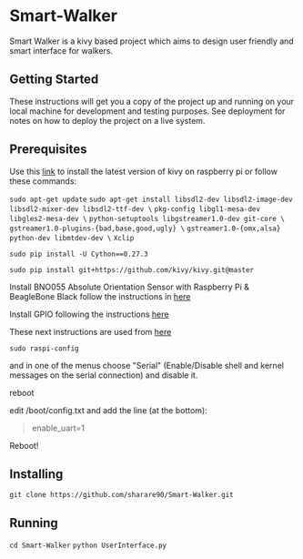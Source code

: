 # Smart-Walker
Smart Walker is a kivy based project which aims to design user friendly and smart interface for walkers.

## Getting Started
These instructions will get you a copy of the project up and running on your local machine 
for development and testing purposes. See deployment for notes on how to deploy the project on a live system.

## Prerequisites
Use this [link](https://kivy.org/docs/installation/installation-rpi.html) 
to install the latest version of kivy on raspberry pi or follow these commands:

`sudo apt-get update`
`sudo apt-get install libsdl2-dev libsdl2-image-dev libsdl2-mixer-dev libsdl2-ttf-dev \`
`pkg-config libgl1-mesa-dev libgles2-mesa-dev \`
`python-setuptools libgstreamer1.0-dev git-core \`
`gstreamer1.0-plugins-{bad,base,good,ugly} \`
`gstreamer1.0-{omx,alsa} python-dev libmtdev-dev \`
`Xclip`

`sudo pip install -U Cython==0.27.3`

`sudo pip install git+https://github.com/kivy/kivy.git@master`

Install BNO055 Absolute Orientation Sensor with Raspberry Pi & BeagleBone Black follow the instructions in 
[here](https://learn.adafruit.com/bno055-absolute-orientation-sensor-with-raspberry-pi-and-beaglebone-black/software)

Install GPIO following the instructions 
[here](http://raspberry.io/projects/view/reading-and-writing-from-gpio-ports-from-python/)

These next instructions are used from 
[here](https://github.com/mrichardson23/rpi-kivy-screen/blob/master/README.md)

`sudo raspi-config`

and in one of the menus choose "Serial" (Enable/Disable shell and kernel messages on the serial connection) and disable it.

reboot

edit /boot/config.txt and add the line (at the bottom):
> enable_uart=1

Reboot!

## Installing

`git clone https://github.com/sharare90/Smart-Walker.git`

## Running

`cd Smart-Walker`
`python UserInterface.py`
